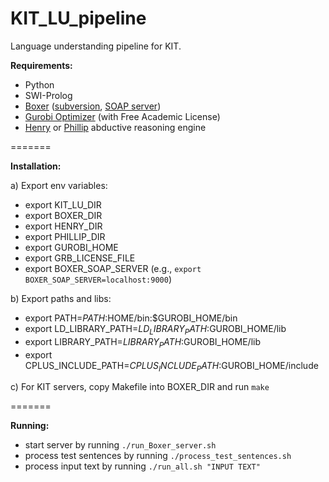 # KIT_LU_pipeline
Language understanding pipeline for KIT.

**Requirements:**
* Python
* SWI-Prolog
* [Boxer](http://svn.ask.it.usyd.edu.au/trac/candc/wiki/boxer) ([subversion](http://svn.ask.it.usyd.edu.au/trac/candc/wiki/Subversion), [SOAP server](http://svn.ask.it.usyd.edu.au/trac/candc/wiki/InstallSOAP))
* [Gurobi Optimizer](http://www.gurobi.com/) (with Free Academic License)
* [Henry](https://github.com/naoya-i/henry-n700) or [Phillip](https://github.com/kazeto/phillip) abductive reasoning engine

=======

**Installation:**

a) Export env variables:
* export KIT_LU_DIR
* export BOXER_DIR
* export HENRY_DIR
* export PHILLIP_DIR
* export GUROBI_HOME
* export GRB_LICENSE_FILE
* export BOXER_SOAP_SERVER (e.g., `export BOXER_SOAP_SERVER=localhost:9000`)

b) Export paths and libs:
* export PATH=$PATH:$HOME/bin:$GUROBI_HOME/bin
* export LD_LIBRARY_PATH=$LD_LIBRARY_PATH:$GUROBI_HOME/lib
* export LIBRARY_PATH=$LIBRARY_PATH:$GUROBI_HOME/lib
* export CPLUS_INCLUDE_PATH=$CPLUS_INCLUDE_PATH:$GUROBI_HOME/include

c) For KIT servers, copy Makefile into BOXER_DIR and run `make`

=======

**Running:**
* start server by running `./run_Boxer_server.sh`
* process test sentences by running `./process_test_sentences.sh`
* process input text by running `./run_all.sh "INPUT TEXT"`
